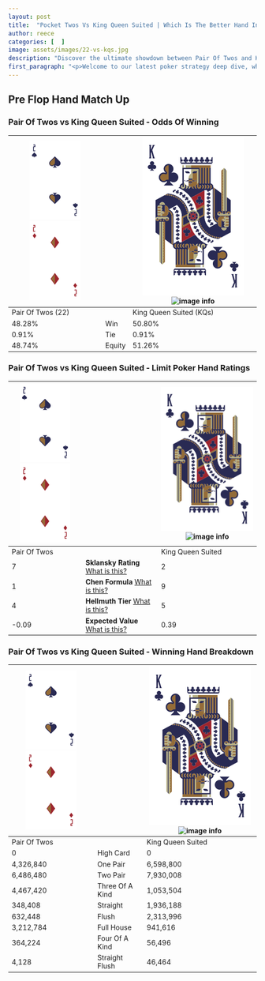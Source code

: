```yaml
---
layout: post
title:  "Pocket Twos Vs King Queen Suited | Which Is The Better Hand In Poker? A Complete Guide"
author: reece
categories: [  ]
image: assets/images/22-vs-kqs.jpg
description: "Discover the ultimate showdown between Pair Of Twos and King Queen Suited in poker! Uncover the odds, strategies, and scenarios where one hand triumphs over the other. Get ready to up your poker game with this thrilling analysis."
first_paragraph: "<p>Welcome to our latest poker strategy deep dive, where we're pitting two distinct hands against each other in a high-stakes showdown: Pair Of Twos vs King Queen Suited.</p><p>In the dynamic world of poker, every decision counts, and knowing which hand holds the upper hand is key to your success at the table.</p><p>In this article, we'll dissect these two hands, explore the scenarios where one dominates the other, and equip you with the knowledge to make strategic choices that can tip the odds in your favor.</p><p>Get ready to unravel the intriguing dynamics of these poker hands and elevate your game to new heights.</p>"
---
```




[comment]: # (sp0)

## Pre Flop Hand Match Up

<div class="table hand-ratings" markdown="1"> 



### Pair Of Twos vs King Queen Suited - Odds Of Winning


    
| ![image info](assets/images/hand1/2.png) ![image info](assets/images/hand1/2o.png) |  | ![image info](assets/images/hand2/K.png) ![image info](assets/images/hand2/Qs.png) |
| -------- | -------- | -------- |
| Pair Of Twos (22) |  | King Queen Suited (KQs) |
| 48.28% | Win | 50.80% |
| 0.91% | Tie | 0.91% |
| 48.74% | Equity | 51.26% |




[comment]: # (sp1)



### Pair Of Twos vs King Queen Suited - Limit Poker Hand Ratings


    
| ![image info](assets/images/hand1/2.png) ![image info](assets/images/hand1/2o.png) |  | ![image info](assets/images/hand2/K.png) ![image info](assets/images/hand2/Qs.png) |
| -------- | -------- | -------- |
| Pair Of Twos |  | King Queen Suited |
| 7 | **Sklansky Rating** [What is this?](/sklansky-rating-explained) | 2 |
| 1 | **Chen Formula** [What is this?](/chen-formula-explained) | 9 |
| 4 | **Hellmuth Tier** [What is this?](/Hellmuth-tier-explained) | 5 |
| -0.09 | **Expected Value** [What is this?](/expected-value-explained) | 0.39 |




[comment]: # (sp2)



### Pair Of Twos vs King Queen Suited - Winning Hand Breakdown


    
| ![image info](assets/images/hand1/2.png) ![image info](assets/images/hand1/2o.png) |  | ![image info](assets/images/hand2/K.png) ![image info](assets/images/hand2/Qs.png) |
| -------- | -------- | -------- |
| Pair Of Twos |  | King Queen Suited |
| 0 | High Card | 0 |
| 4,326,840 | One Pair | 6,598,800 |
| 6,486,480 | Two Pair | 7,930,008 |
| 4,467,420 | Three Of A Kind | 1,053,504 |
| 348,408 | Straight | 1,936,188 |
| 632,448 | Flush | 2,313,996 |
| 3,212,784 | Full House | 941,616 |
| 364,224 | Four Of A Kind | 56,496 |
| 4,128 | Straight Flush | 46,464 |




[comment]: # (sp3)



</div>

[comment]: # (sp4)



[comment]: # (sp5)


